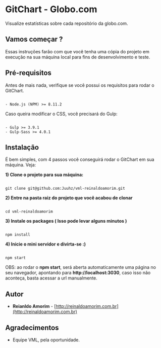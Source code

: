 # GitChart - Globo.com

Visualize estatísticas sobre cada repositório da globo.com.

## Vamos começar ?

Essas instruções farão com que você tenha uma cópia do projeto em execução na sua máquina local para fins de desenvolvimento e teste.

## Pré-requisitos

Antes de mais nada, verifique se você possui os requisitos para rodar o GitChart.

```

- Node.js (NPM) >= 8.11.2

```

Caso queira modificar o CSS, você precisará do Gulp:

```

- Gulp >= 3.9.1
- Gulp-Sass >= 4.0.1

```

## Instalação

É bem simples, com 4 passos você conseguirá rodar o GitChart em sua máquina. Veja:

**1) Clone o projeto para sua máquina:**

```

git clone git@github.com:Juuhz/vml-reinaldoamorim.git

```

**2) Entre na pasta raiz do projeto que você acabou de clonar**

```

cd vml-reinaldoamorim

```

**3) Instale os packages ( Isso pode levar alguns minutos )**

```

npm install

```

**4) Inicie o mini servidor e divirta-se :)**

```

npm start

```

OBS: ao rodar o **npm start**, será aberta automaticamente uma página no seu navegador, apontando para **http://localhost:3030**, caso isso não aconteça, basta acessar a url manualmente.

## Autor

* **Reianldo Amorim** - [http://reinaldoamorim.com.br](http://reinaldoamorim.com.br)

## Agradecimentos

* Equipe VML, pela oportunidade.
